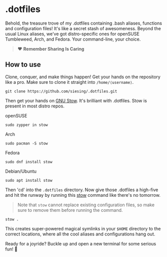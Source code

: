# .dotfiles

Behold, the treasure trove of my .dotfiles containing .bash aliases, functions and configuration files! It's like a secret stash of awesomeness. Beyond the usual Linux aliases, we've got distro-specific ones for openSUSE Tumbleweed, Arch, and Fedora. Your command-line, your choice.

> :heart: **Remember Sharing Is Caring**

## How to use

Clone, conquer, and make things happen! Get your hands on the repository like a pro. Make sure to clone it straight into `/home/⟨username⟩`.

```console
git clone https://github.com/siesing/.dotfiles.git
```

Then get your hands on [GNU Stow](https://www.gnu.org/software/stow/). It's brilliant with .dotfiles. Stow is present in most distro repos.

openSUSE

```console
sudo zypper in stow
```

Arch

```console
sudo pacman -S stow
```

Fedora

```console
sudo dnf install stow
```

Debian/Ubuntu

```console
sudo apt install stow
```

Then 'cd' into the `.dotfiles` directory. Now give those .dotfiles a high-five and hit the runway by running this [stow](https://www.gnu.org/software/stow/) command like there's no tomorrow.

> Note that `stow` cannot replace existing configuration files, so make sure to remove them before running the command.

```console
stow .
```

This creates super-powered magical symlinks in your `$HOME` directory to the correct locations, where all the cool aliases and configurations hang out.

Ready for a joyride? Buckle up and open a new terminal for some serious fun! :tada:
